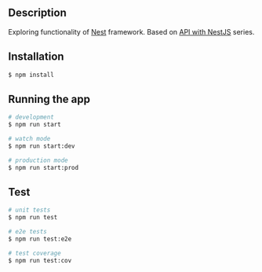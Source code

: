## Description

Exploring functionality of [Nest](https://github.com/nestjs/nest) framework.
Based on [API with NestJS](https://wanago.io/courses/api-with-nestjs/) series.

## Installation

```bash
$ npm install
```

## Running the app

```bash
# development
$ npm run start

# watch mode
$ npm run start:dev

# production mode
$ npm run start:prod
```

## Test

```bash
# unit tests
$ npm run test

# e2e tests
$ npm run test:e2e

# test coverage
$ npm run test:cov
```

